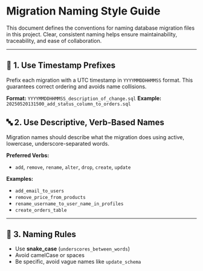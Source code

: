 # Migration Naming Style Guide

This document defines the conventions for naming database migration files in this project. Clear, consistent naming helps ensure maintainability, traceability, and ease of collaboration.

---

## 📅 1. Use Timestamp Prefixes

Prefix each migration with a UTC timestamp in `YYYYMMDDHHMMSS` format. This guarantees correct ordering and avoids name collisions.

**Format:** `YYYYMMDDHHMMSS_description_of_change.sql`
**Example:** `20250520131500_add_status_column_to_orders.sql`

## 🔤 2. Use Descriptive, Verb-Based Names

Migration names should describe what the migration does using active, lowercase, underscore-separated words.

**Preferred Verbs:**

- `add`, `remove`, `rename`, `alter`, `drop`, `create`, `update`

**Examples:**

- `add_email_to_users`
- `remove_price_from_products`
- `rename_username_to_user_name_in_profiles`
- `create_orders_table`

---

## 🧼 3. Naming Rules

- Use **snake_case** (`underscores_between_words`)
- Avoid camelCase or spaces
- Be specific, avoid vague names like `update_schema`
